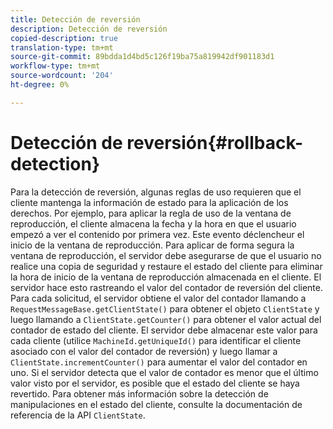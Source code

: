 ```yaml
---
title: Detección de reversión
description: Detección de reversión
copied-description: true
translation-type: tm+mt
source-git-commit: 89bdda1d4bd5c126f19ba75a819942df901183d1
workflow-type: tm+mt
source-wordcount: '204'
ht-degree: 0%

---
```



# Detección de reversión{#rollback-detection}

Para la detección de reversión, algunas reglas de uso requieren que el cliente mantenga la información de estado para la aplicación de los derechos. Por ejemplo, para aplicar la regla de uso de la ventana de reproducción, el cliente almacena la fecha y la hora en que el usuario empezó a ver el contenido por primera vez. Este evento déclencheur el inicio de la ventana de reproducción. Para aplicar de forma segura la ventana de reproducción, el servidor debe asegurarse de que el usuario no realice una copia de seguridad y restaure el estado del cliente para eliminar la hora de inicio de la ventana de reproducción almacenada en el cliente. El servidor hace esto rastreando el valor del contador de reversión del cliente. Para cada solicitud, el servidor obtiene el valor del contador llamando a `RequestMessageBase.getClientState()` para obtener el objeto `ClientState` y luego llamando a `ClientState.getCounter()` para obtener el valor actual del contador de estado del cliente. El servidor debe almacenar este valor para cada cliente (utilice `MachineId.getUniqueId()` para identificar el cliente asociado con el valor del contador de reversión) y luego llamar a `ClientState.incrementCounter()` para aumentar el valor del contador en uno. Si el servidor detecta que el valor de contador es menor que el último valor visto por el servidor, es posible que el estado del cliente se haya revertido. Para obtener más información sobre la detección de manipulaciones en el estado del cliente, consulte la documentación de referencia de la API `ClientState`.
